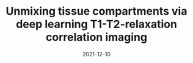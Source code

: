 ---
title: Unmixing tissue compartments via deep learning T1-T2-relaxation correlation imaging
publication_types:
  - "1"
authors:
  - S. Endt
  - C. M. Pirkl
  - C. Mayrink Verdun
  - B. H. Menze
  - M. I. Menzel
publication: 17th International Symposium on Medical Information Processing and Analysis
draft: false
featured: false
image:
  filename: featured
  focal_point: Smart
  preview_only: false
date: 2021-12-10
---